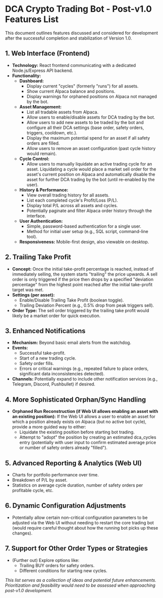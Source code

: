 # **DCA Crypto Trading Bot - Post-v1.0 Features List**

This document outlines features discussed and considered for development after the successful completion and stabilization of Version 1.0.

## **1\. Web Interface (Frontend)**

* **Technology:** React frontend communicating with a dedicated Node.js/Express API backend.  
* **Functionality:**  
  * **Dashboard:**  
    * Display current "cycles" (formerly "runs") for all assets.  
    * Show current Alpaca balance and positions.  
    * Display warnings for orphaned positions on Alpaca not managed by the bot.  
  * **Asset Management:**  
    * List all tradable assets from Alpaca.  
    * Allow users to enable/disable assets for DCA trading by the bot.  
    * Allow users to add new assets to be traded by the bot and configure all their DCA settings (base order, safety orders, triggers, cooldown, etc.).  
    * Display the maximum potential spend for an asset if all safety orders are filled.  
    * Allow users to remove an asset configuration (past cycle history would remain).  
  * **Cycle Control:**  
    * Allow users to manually liquidate an active trading cycle for an asset. Liquidating a cycle would place a market sell order for the asset's current position on Alpaca and automatically disable the asset for further DCA trading by the bot (until re-enabled by the user).  
  * **History & Performance:**  
    * View overall trading history for all assets.  
    * List each completed cycle's Profit/Loss (P/L).  
    * Display total P/L across all assets and cycles.  
    * Potentially paginate and filter Alpaca order history through the interface.  
  * **User Authentication:**  
    * Simple, password-based authentication for a single user.  
    * Method for initial user setup (e.g., SQL script, command-line tool).  
  * **Responsiveness:** Mobile-first design, also viewable on desktop.

## **2\. Trailing Take Profit**

* **Concept:** Once the initial take-profit percentage is reached, instead of immediately selling, the system starts "trailing" the price upwards. A sell order is only triggered if the price then drops by a specified "deviation percentage" from the highest point reached after the initial take-profit target was met.  
* **Settings (per asset):**  
  * Enable/Disable Trailing Take Profit (boolean toggle).  
  * Trailing Deviation Percent (e.g., 0.5% drop from peak triggers sell).  
* **Order Type:** The sell order triggered by the trailing take profit would likely be a market order for quick execution.

## **3\. Enhanced Notifications**

* **Mechanism:** Beyond basic email alerts from the watchdog.  
* **Events:**  
  * Successful take-profit.  
  * Start of a new trading cycle.  
  * Safety order fills.  
  * Errors or critical warnings (e.g., repeated failure to place orders, significant data inconsistencies detected).  
* **Channels:** Potentially expand to include other notification services (e.g., Telegram, Discord, Pushbullet) if desired.

## **4\. More Sophisticated Orphan/Sync Handling**

* **Orphaned Run Reconstruction (if Web UI allows enabling an asset with an existing position):** If the Web UI allows a user to enable an asset for which a position already exists on Alpaca (but no active bot cycle), provide a more guided way to either:  
  * Liquidate the existing position before starting bot trading.  
  * Attempt to "adopt" the position by creating an estimated dca\_cycles entry (potentially with user input to confirm estimated average price or number of safety orders already "filled").

## **5\. Advanced Reporting & Analytics (Web UI)**

* Charts for portfolio performance over time.  
* Breakdown of P/L by asset.  
* Statistics on average cycle duration, number of safety orders per profitable cycle, etc.

## **6\. Dynamic Configuration Adjustments**

* Potentially allow certain non-critical configuration parameters to be adjusted via the Web UI without needing to restart the core trading bot (would require careful thought about how the running bot picks up these changes).

## **7\. Support for Other Order Types or Strategies**

* (Further out) Explore options like:  
  * Trailing BUY orders for safety orders.  
  * Different conditions for starting new cycles.

*This list serves as a collection of ideas and potential future enhancements. Prioritization and feasibility would need to be assessed when approaching post-v1.0 development.*